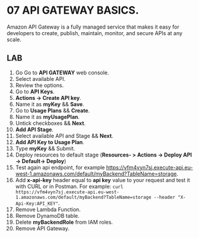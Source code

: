 # 07 API GATEWAY BASICS.

Amazon API Gateway is a fully managed service that makes it easy for developers to create, publish, maintain, monitor, and secure APIs at any scale. 

## LAB

1. Go Go to **API GATEWAY** web console.
2. Select available API.
3. Review the options.
4. Go to **API Keys**.
5. **Actions -> Create API key**.
6. Name it as **myKey** && **Save**.
7. Go to **Usage Plans** && **Create**.
8. Name it as **myUsagePlan**.
9. Untick checkboxes && **Next**.
10. **Add API Stage**.
11. Select available API and Stage && **Next**.
12. **Add API Key to Usage Plan**.
13. Type **myKey** && Submit.
14. Deploy resources to default stage (**Resources- > Actions -> Deploy API -> Default-> Deploy**)
10. Test again api endpoint, for example https://vfm4vyn7sj.execute-api.eu-west-1.amazonaws.com/default/myBackend?TableName=storage.
11. Add **x-api-key** header equal to **api key** value to your request and test it with CURL or in Postman. For example: `curl https://vfm4vyn7sj.execute-api.eu-west-1.amazonaws.com/default/myBackend?TableName=storage --header "X-Api-Key:API_KEY"`.
12. Remove Lambda Function.
13. Remove DynamoDB table.
14. Delete **myBackendRole** from IAM roles.
15. Remove API Gateway.